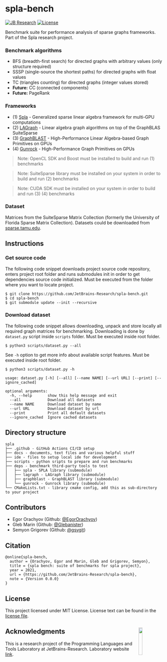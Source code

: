# spla-bench

[![JB Research](https://jb.gg/badges/research-flat-square.svg)](https://research.jetbrains.org/)
[![License](https://img.shields.io/badge/license-MIT-blue)](https://github.com/JetBrains-Research/spla-bench/blob/master/LICENSE.md)

Benchmark suite for performance analysis of sparse graphs frameworks.
Part of the Spla research project.

### Benchmark algorithms

- BFS (breadth-first search) for directed graphs with arbitrary values (only structure required)
- SSSP (single-source the shortest paths) for directed graphs with float values
- TC (triangles counting) for directed graphs (integer values stored)
- **Future:** CC (connected components)
- **Future:** PageRank

### Frameworks

- (1) [Spla](https://github.com/JetBrains-Research/spla) - Generalized sparse linear algebra framework for multi-GPU computations
- (2) [LAGraph](https://github.com/GraphBLAS/LAGraph) - Linear algebra graph algorithms on top of the GraphBLAS SuiteSparse
- (3) [GraphBLAST](https://github.com/gunrock/graphblast) - High-Performance Linear Algebra-based Graph Primitives on GPUs
- (4) [Gunrock](https://github.com/gunrock/gunrock) - High-Performance Graph Primitives on GPUs

> Note: OpenCL SDK and Boost must be installed to build and run (1) benchmarks

> Note: SuiteSparse library must be installed on your system in order to build and run (2) benchmarks

> Note: CUDA SDK must be installed on your system in order to build and run (3) (4) benchmarks

### Dataset

Matrices from the SuiteSparse Matrix Collection (formerly the University of Florida Sparse Matrix Collection).
Datasets could be downloaded from [sparse.tamu.edu](https://sparse.tamu.edu/).

## Instructions

### Get source code

The following code snippet downloads project source code repository, enters project root folder
and runs submodules init in order to get dependencies source code initialized.
Must be executed from the folder where you want to locate project.

```shell
$ git clone https://github.com/JetBrains-Research/spla-bench.git
$ cd spla-bench
$ git submodule update --init --recursive
```

### Download dataset

The following code snippet allows downloading, unpack and store locally all required
graph matrices for benchmarking. Downloading is done by `dataset.py` script inside `scripts` folder.
Must be executed inside root folder.

```shell
$ python3 scripts/dataset.py --all
```

See `-h` option to get more info about available script features.
Must be executed inside root folder.

```shell
$ python3 scripts/dataset.py -h

usage: dataset.py [-h] [--all] [--name NAME] [--url URL] [--print] [--ignore_cached]

optional arguments:
  -h, --help       show this help message and exit
  --all            Download all datasets
  --name NAME      Download dataset by name
  --url URL        Download dataset by url
  --print          Print all default datasets
  --ignore_cached  Ignore cached datasets
```

## Directory structure

```
spla
├── .github - GitHub Actions CI/CD setup 
├── docs - documents, text files and various helpful stuff
├── ide - files to setup local ide for development 
├── scripts - python sripts to prepare and run benchmarks
├── deps - benchmark third-party tools to test
│   ├── spla - SPLA library (submodule)
│   ├── lagraph - LAGraph library (submodule)
│   ├── graphblast - GraphBLAST library (submodule)
│   └── gunrock - Gunrock library (submodule)
└── CMakeLists.txt - library cmake config, add this as sub-directory to your project
```

## Contributors

- Egor Orachyov (Github: [@EgorOrachyov](https://github.com/EgorOrachyov))
- Gleb Marin (Github: [@Glebanister](https://github.com/Glebanister))
- Semyon Grigorev (Github: [@gsvgit](https://github.com/gsvgit))

## Citation

```ignorelang
@online{spla-bench,
  author = {Orachyov, Egor and Marin, Gleb and Grigorev, Semyon},
  title = {spla bench: suite of benchmarks for spla project},
  year = 2021,
  url = {https://github.com/JetBrains-Research/spla-bench},
  note = {Version 0.0.0}
}
```

## License

This project licensed under MIT License. License text can be found in the
[license file](https://github.com/JetBrains-Research/spla-bench/blob/master/LICENSE.md).

## Acknowledgments <img align="right" width="15%" src="https://github.com/JetBrains-Research/spla-bench/raw/main/docs/logos/jetbrains-logo.png?raw=true&sanitize=true">

This is a research project of the Programming Languages and Tools Laboratory
at JetBrains-Research. Laboratory website [link](https://research.jetbrains.org/groups/plt_lab/).
